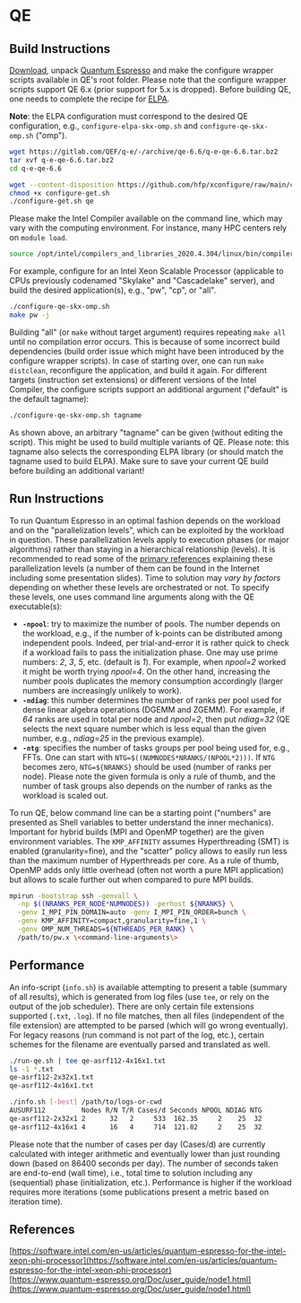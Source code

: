 # QE<a name="#quantum-espresso-qe"></a><a name="#quantum-espresso"></a>

## Build Instructions

[Download](https://gitlab.com/QEF/q-e/tags), unpack [Quantum Espresso](https://www.quantum-espresso.org/) and make the configure wrapper scripts available in QE's root folder. Please note that the configure wrapper scripts support QE&#160;6.x (prior support for 5.x is dropped). Before building QE, one needs to complete the recipe for [ELPA](../elpa/README.md).

<a name="note"></a>**Note**: the ELPA configuration must correspond to the desired QE configuration, e.g., `configure-elpa-skx-omp.sh` and `configure-qe-skx-omp.sh` ("omp").

```bash
wget https://gitlab.com/QEF/q-e/-/archive/qe-6.6/q-e-qe-6.6.tar.bz2
tar xvf q-e-qe-6.6.tar.bz2
cd q-e-qe-6.6

wget --content-disposition https://github.com/hfp/xconfigure/raw/main/configure-get.sh
chmod +x configure-get.sh
./configure-get.sh qe
```

Please make the Intel Compiler available on the command line, which may vary with the computing environment. For instance, many HPC centers rely on `module load`.

```bash
source /opt/intel/compilers_and_libraries_2020.4.304/linux/bin/compilervars.sh intel64
```

For example, configure for an Intel Xeon&#160;Scalable Processor (applicable to CPUs previously codenamed "Skylake" and "Cascadelake" server), and build the desired application(s), e.g., "pw", "cp", or "all".

```bash
./configure-qe-skx-omp.sh
make pw -j
```

Building "all" (or `make` without target argument) requires repeating `make all` until no compilation error occurs. This is because of some incorrect build dependencies (build order issue which might have been introduced by the configure wrapper scripts). In case of starting over, one can run `make distclean`, reconfigure the application, and build it again. For different targets (instruction set extensions) or different versions of the Intel Compiler, the configure scripts support an additional argument ("default" is the default tagname):

```bash
./configure-qe-skx-omp.sh tagname
```

As shown above, an arbitrary "tagname" can be given (without editing the script). This might be used to build multiple variants of QE. Please note: this tagname also selects the corresponding ELPA library (or should match the tagname used to build ELPA). Make sure to save your current QE build before building an additional variant!

## Run Instructions

To run Quantum Espresso in an optimal fashion depends on the workload and on the "parallelization levels", which can be exploited by the workload in question. These parallelization levels apply to execution phases (or major algorithms) rather than staying in a hierarchical relationship (levels). It is recommended to read some of the [primary references](https://www.quantum-espresso.org/Doc/user_guide/node18.html) explaining these parallelization levels (a number of them can be found in the Internet including some presentation slides). Time to solution may *vary by factors* depending on whether these levels are orchestrated or not. To specify these levels, one uses command line arguments along with the QE executable(s):

* **`-npool`**: try to maximize the number of pools. The number depends on the workload, e.g., if the number of k-points can be distributed among independent pools. Indeed, per trial-and-error it is rather quick to check if a workload fails to pass the initialization phase. One may use prime numbers: *2*, *3*, *5*, etc. (default is *1*). For example, when *npool=2* worked it might be worth trying *npool=4*. On the other hand, increasing the number pools duplicates the memory consumption accordingly (larger numbers are increasingly unlikely to work).
* **`-ndiag`**: this number determines the number of ranks per pool used for dense linear algebra operations (DGEMM and ZGEMM). For example, if *64* ranks are used in total per node and *npool=2*, then put *ndiag=32* (QE selects the next square number which is less equal than the given number, e.g., *ndiag=25* in the previous example).
* **`-ntg`**: specifies the number of tasks groups per pool being used for, e.g., FFTs. One can start with `NTG=$((NUMNODES*NRANKS/(NPOOL*2)))`. If `NTG` becomes zero, `NTG=${NRANKS}` should be used (number of ranks per node). Please note the given formula is only a rule of thumb, and the number of task groups also depends on the number of ranks as the workload is scaled out.

To run QE, below command line can be a starting point ("numbers" are presented as Shell variables to better understand the inner mechanics). Important for hybrid builds (MPI and OpenMP together) are the given environment variables. The `KMP_AFFINITY` assumes Hyperthreading (SMT) is enabled (granularity=fine), and the "scatter" policy allows to easily run less than the maximum number of Hyperthreads per core. As a rule of thumb, OpenMP adds only little overhead (often not worth a pure MPI application) but allows to scale further out when compared to pure MPI builds.

```bash
mpirun -bootstrap ssh -genvall \
  -np $((NRANKS_PER_NODE*NUMNODES)) -perhost ${NRANKS} \
  -genv I_MPI_PIN_DOMAIN=auto -genv I_MPI_PIN_ORDER=bunch \
  -genv KMP_AFFINITY=compact,granularity=fine,1 \
  -genv OMP_NUM_THREADS=${NTHREADS_PER_RANK} \
  /path/to/pw.x \<command-line-arguments\>
```

## Performance

An info-script (`info.sh`) is available attempting to present a table (summary of all results), which is generated from log files (use `tee`, or rely on the output of the job scheduler). There are only certain file extensions supported (`.txt`, `.log`). If no file matches, then all files (independent of the file extension) are attempted to be parsed (which will go wrong eventually). For legacy reasons (run command is not part of the log, etc.), certain schemes for the filename are eventually parsed and translated as well.

```bash
./run-qe.sh | tee qe-asrf112-4x16x1.txt
ls -1 *.txt
qe-asrf112-2x32x1.txt
qe-asrf112-4x16x1.txt

./info.sh [-best] /path/to/logs-or-cwd
AUSURF112         Nodes R/N T/R Cases/d Seconds NPOOL NDIAG NTG
qe-asrf112-2x32x1 2      32   2     533  162.35     2    25  32
qe-asrf112-4x16x1 4      16   4     714  121.82     2    25  32
```

Please note that the number of cases per day (Cases/d) are currently calculated with integer arithmetic and eventually lower than just rounding down (based on 86400 seconds per day). The number of seconds taken are end-to-end (wall time), i.e., total time to solution including any (sequential) phase (initialization, etc.). Performance is higher if the workload requires more iterations (some publications present a metric based on iteration time).

## References

[https://software.intel.com/en-us/articles/quantum-espresso-for-the-intel-xeon-phi-processor](https://software.intel.com/en-us/articles/quantum-espresso-for-the-intel-xeon-phi-processor)  
[https://www.quantum-espresso.org/Doc/user_guide/node1.html](https://www.quantum-espresso.org/Doc/user_guide/node1.html)
